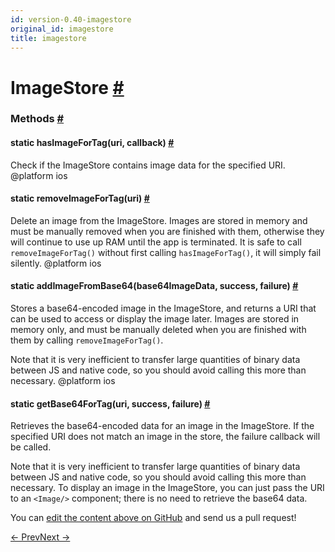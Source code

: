 ```yaml
---
id: version-0.40-imagestore
original_id: imagestore
title: imagestore
---
```

<a id="content"></a><h1><a class="anchor" name="imagestore"></a>ImageStore <a class="hash-link" href="docs/imagestore.html#imagestore">#</a></h1><div><div></div><span><h3><a class="anchor" name="methods"></a>Methods <a class="hash-link" href="docs/imagestore.html#methods">#</a></h3><div class="props"><div class="prop"><h4 class="methodTitle"><a class="anchor" name="hasimagefortag"></a><span class="methodType">static </span>hasImageForTag<span class="methodType">(uri, callback)</span> <a class="hash-link" href="docs/imagestore.html#hasimagefortag">#</a></h4><div><p>Check if the ImageStore contains image data for the specified URI.
@platform ios</p></div></div><div class="prop"><h4 class="methodTitle"><a class="anchor" name="removeimagefortag"></a><span class="methodType">static </span>removeImageForTag<span class="methodType">(uri)</span> <a class="hash-link" href="docs/imagestore.html#removeimagefortag">#</a></h4><div><p>Delete an image from the ImageStore. Images are stored in memory and
must be manually removed when you are finished with them, otherwise they
will continue to use up RAM until the app is terminated. It is safe to
call <code>removeImageForTag()</code> without first calling <code>hasImageForTag()</code>, it
will simply fail silently.
@platform ios</p></div></div><div class="prop"><h4 class="methodTitle"><a class="anchor" name="addimagefrombase64"></a><span class="methodType">static </span>addImageFromBase64<span class="methodType">(base64ImageData, success, failure)</span> <a class="hash-link" href="docs/imagestore.html#addimagefrombase64">#</a></h4><div><p>Stores a base64-encoded image in the ImageStore, and returns a URI that
can be used to access or display the image later. Images are stored in
memory only, and must be manually deleted when you are finished with
them by calling <code>removeImageForTag()</code>.</p><p>Note that it is very inefficient to transfer large quantities of binary
data between JS and native code, so you should avoid calling this more
than necessary.
@platform ios</p></div></div><div class="prop"><h4 class="methodTitle"><a class="anchor" name="getbase64fortag"></a><span class="methodType">static </span>getBase64ForTag<span class="methodType">(uri, success, failure)</span> <a class="hash-link" href="docs/imagestore.html#getbase64fortag">#</a></h4><div><p>Retrieves the base64-encoded data for an image in the ImageStore. If the
specified URI does not match an image in the store, the failure callback
will be called.</p><p>Note that it is very inefficient to transfer large quantities of binary
data between JS and native code, so you should avoid calling this more
than necessary. To display an image in the ImageStore, you can just pass
the URI to an <code>&lt;Image/&gt;</code> component; there is no need to retrieve the
base64 data.</p></div></div></div></span></div><p class="edit-page-block">You can <a target="_blank" href="https://github.com/facebook/react-native/blob/master/Libraries/Image/ImageStore.js">edit the content above on GitHub</a> and send us a pull request!</p><div class="docs-prevnext"><a class="docs-prev" href="docs/imagepickerios.html#content">← Prev</a><a class="docs-next" href="docs/interactionmanager.html#content">Next →</a></div>